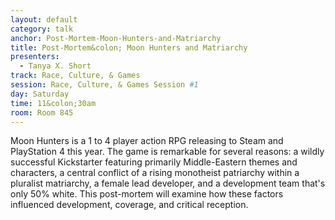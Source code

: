 ```yaml
---
layout: default
category: talk
anchor: Post-Mortem-Moon-Hunters-and-Matriarchy
title: Post-Mortem&colon; Moon Hunters and Matriarchy
presenters:
  - Tanya X. Short
track: Race, Culture, & Games
session: Race, Culture, & Games Session #1
day: Saturday
time: 11&colon;30am
room: Room 845
---
```

Moon Hunters is a 1 to 4 player action RPG releasing to Steam and PlayStation 4 this year. The game is remarkable for several reasons: a wildly successful Kickstarter featuring primarily Middle-Eastern themes and characters, a central conflict of a rising monotheist patriarchy within a pluralist matriarchy, a female lead developer, and a development team that's only 50% white. This post-mortem will examine how these factors influenced development, coverage, and critical reception.
